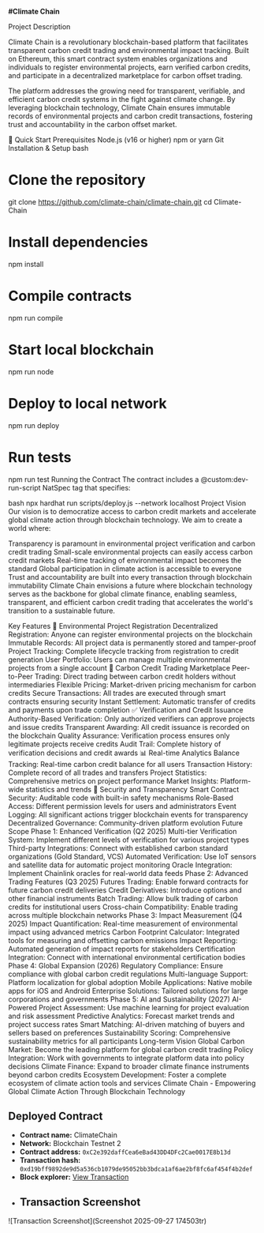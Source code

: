 **#Climate Chain**

Project Description

Climate Chain is a revolutionary blockchain-based platform that facilitates transparent carbon credit trading and environmental impact tracking. Built on Ethereum, this smart contract system enables organizations and individuals to register environmental projects, earn verified carbon credits, and participate in a decentralized marketplace for carbon offset trading.

The platform addresses the growing need for transparent, verifiable, and efficient carbon credit systems in the fight against climate change. By leveraging blockchain technology, Climate Chain ensures immutable records of environmental projects and carbon credit transactions, fostering trust and accountability in the carbon offset market.

🚀 Quick Start
Prerequisites
Node.js (v16 or higher)
npm or yarn
Git
Installation & Setup
bash
# Clone the repository
git clone https://github.com/climate-chain/climate-chain.git
cd Climate-Chain

# Install dependencies
npm install

# Compile contracts
npm run compile

# Start local blockchain
npm run node

# Deploy to local network
npm run deploy

# Run tests
npm run test
Running the Contract
The contract includes a @custom:dev-run-script NatSpec tag that specifies:

bash
npx hardhat run scripts/deploy.js --network localhost
Project Vision
Our vision is to democratize access to carbon credit markets and accelerate global climate action through blockchain technology. We aim to create a world where:

Transparency is paramount in environmental project verification and carbon credit trading
Small-scale environmental projects can easily access carbon credit markets
Real-time tracking of environmental impact becomes the standard
Global participation in climate action is accessible to everyone
Trust and accountability are built into every transaction through blockchain immutability
Climate Chain envisions a future where blockchain technology serves as the backbone for global climate finance, enabling seamless, transparent, and efficient carbon credit trading that accelerates the world's transition to a sustainable future.

Key Features
🌱 Environmental Project Registration
Decentralized Registration: Anyone can register environmental projects on the blockchain
Immutable Records: All project data is permanently stored and tamper-proof
Project Tracking: Complete lifecycle tracking from registration to credit generation
User Portfolio: Users can manage multiple environmental projects from a single account
🔄 Carbon Credit Trading Marketplace
Peer-to-Peer Trading: Direct trading between carbon credit holders without intermediaries
Flexible Pricing: Market-driven pricing mechanism for carbon credits
Secure Transactions: All trades are executed through smart contracts ensuring security
Instant Settlement: Automatic transfer of credits and payments upon trade completion
✅ Verification and Credit Issuance
Authority-Based Verification: Only authorized verifiers can approve projects and issue credits
Transparent Awarding: All credit issuance is recorded on the blockchain
Quality Assurance: Verification process ensures only legitimate projects receive credits
Audit Trail: Complete history of verification decisions and credit awards
📊 Real-time Analytics
Balance Tracking: Real-time carbon credit balance for all users
Transaction History: Complete record of all trades and transfers
Project Statistics: Comprehensive metrics on project performance
Market Insights: Platform-wide statistics and trends
🔐 Security and Transparency
Smart Contract Security: Auditable code with built-in safety mechanisms
Role-Based Access: Different permission levels for users and administrators
Event Logging: All significant actions trigger blockchain events for transparency
Decentralized Governance: Community-driven platform evolution
Future Scope
Phase 1: Enhanced Verification (Q2 2025)
Multi-tier Verification System: Implement different levels of verification for various project types
Third-party Integrations: Connect with established carbon standard organizations (Gold Standard, VCS)
Automated Verification: Use IoT sensors and satellite data for automatic project monitoring
Oracle Integration: Implement Chainlink oracles for real-world data feeds
Phase 2: Advanced Trading Features (Q3 2025)
Futures Trading: Enable forward contracts for future carbon credit deliveries
Credit Derivatives: Introduce options and other financial instruments
Batch Trading: Allow bulk trading of carbon credits for institutional users
Cross-chain Compatibility: Enable trading across multiple blockchain networks
Phase 3: Impact Measurement (Q4 2025)
Impact Quantification: Real-time measurement of environmental impact using advanced metrics
Carbon Footprint Calculator: Integrated tools for measuring and offsetting carbon emissions
Impact Reporting: Automated generation of impact reports for stakeholders
Certification Integration: Connect with international environmental certification bodies
Phase 4: Global Expansion (2026)
Regulatory Compliance: Ensure compliance with global carbon credit regulations
Multi-language Support: Platform localization for global adoption
Mobile Applications: Native mobile apps for iOS and Android
Enterprise Solutions: Tailored solutions for large corporations and governments
Phase 5: AI and Sustainability (2027)
AI-Powered Project Assessment: Use machine learning for project evaluation and risk assessment
Predictive Analytics: Forecast market trends and project success rates
Smart Matching: AI-driven matching of buyers and sellers based on preferences
Sustainability Scoring: Comprehensive sustainability metrics for all participants
Long-term Vision
Global Carbon Market: Become the leading platform for global carbon credit trading
Policy Integration: Work with governments to integrate platform data into policy decisions
Climate Finance: Expand to broader climate finance instruments beyond carbon credits
Ecosystem Development: Foster a complete ecosystem of climate action tools and services
Climate Chain - Empowering Global Climate Action Through Blockchain Technology
## Deployed Contract

- **Contract name:** ClimateChain
- **Network:** Blockchain Testnet 2
- **Contract address:** `0xC2e392daffCea6eBad43DD4DFc2Cae0017E8b13d`
- **Transaction hash:** `0xd19bff9892de9d5a536cb1079de95052bb3bdca1af6ae2bf8fc6af454f4b2def`
- **Block explorer:** [View Transaction](https://scan.test2.btcs.network/tx/0xd19bff9892de9d5a536cb1079de95052bb3bdca1af6ae2bf8fc6af454f4b2def)
- ## Transaction Screenshot

![Transaction Screenshot](Screenshot 2025-09-27 174503tr)



